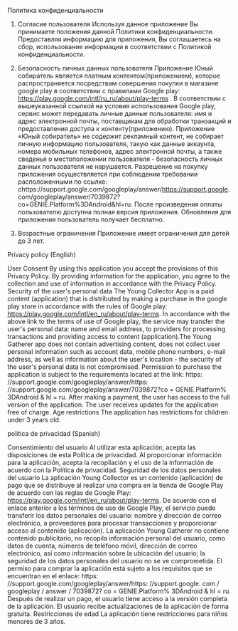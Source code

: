 Политика конфиденциальности 

1. Согласие пользователя
Используя данное приложение Вы принимаете положения данной Политики конфиденциальности. Предоставляя информацию для приложения, Вы соглашаетесь на сбор, использование информации в соответствии с Политикой конфиденциальности.

2. Безопасность личных данных пользователя
Приложение Юный собиратель является платным контентом(приложением), которое распространяется посредствам совершения покупки в магазине google play в соответствии с правилами Google play: https://play.google.com/intl/ru_ru/about/play-terms .
В соответствии с вышеуказанной ссылкой на условия использования Google play, сервис может передавать личные данные пользователя: имя и адрес электронной почты, поставщикам для обработки транзакций и предоставления доступа к контенту(приложению). Приложение «Юный собиратель» не содержит рекламный контент, не собирает личную информацию пользователя, такую как данные аккаунта, номера мобильных телефонов, адрес электронной почты, а также сведенья о местоположении пользователя - безопасность личных данных пользователя не нарушается.
Разрешение на покупку приложения осуществляется при соблюдении требовании расположенными по ссылке: сhttps://support.google.com/googleplay/answer/https://support.google.
com/googleplay/answer/7039872?co=GENIE.Platform%3DAndroid&hl=ru. После произведения оплаты пользователю доступна полная версия приложения. Обновления для приложения пользователь
получает бесплатно.  

  3. Возрастные ограничения
 Приложение имеет ограничения для детей до 3 лет.
 
 Privacy policy (English)

User Consent By using this application you accept the provisions of this Privacy Policy. By providing information for the application, you agree to the collection and use of information in accordance with the Privacy Policy. Security of the user's personal data The Young Collector App is a paid content (application) that is distributed by making a purchase in the google play store in accordance with the rules of Google play: https://play.google.com/intl/en_ru/about/play-terms. In accordance with the above link to the terms of use of Google play, the service may transfer the user's personal data: name and email address, to providers for processing transactions and providing access to content (application).The Young Gatherer app does not contain advertising content, does not collect user personal information such as account data, mobile phone numbers, e-mail address, as well as information about the user's location - the security of the user's personal data is not compromised. Permission to purchase the application is subject to the requirements located at the link: https: //support.google.com/googleplay/answer/https: //support.google.com/googleplay/answer/7039872?co = GENIE.Platform% 3DAndroid & hl = ru. After making a payment, the user has access to the full version of the application. The user receives updates for the application free of charge. Age restrictions The application has restrictions for children under 3 years old.

política de privacidad (Spanish)

Consentimiento del usuario Al utilizar esta aplicación, acepta las disposiciones de esta Política de privacidad. Al proporcionar información para la aplicación, acepta la recopilación y el uso de la información de acuerdo con la Política de privacidad. Seguridad de los datos personales del usuario La aplicación Young Collector es un contenido (aplicación) de pago que se distribuye al realizar una compra en la tienda de Google Play de acuerdo con las reglas de Google Play: https://play.google.com/intl/en_ru/about/play-terms. De acuerdo con el enlace anterior a los términos de uso de Google Play, el servicio puede transferir los datos personales del usuario: nombre y dirección de correo electrónico, a proveedores para procesar transacciones y proporcionar acceso al contenido (aplicación). La aplicación Young Gatherer no contiene contenido publicitario, no recopila información personal del usuario, como datos de cuenta, números de teléfono móvil, dirección de correo electrónico, así como información sobre la ubicación del usuario; la seguridad de los datos personales del usuario no se ve comprometida. El permiso para comprar la aplicación está sujeto a los requisitos que se encuentran en el enlace: https: //support.google.com/googleplay/answer/https: //support.google. com / googleplay / answer / 7039872? co = GENIE.Platform% 3DAndroid & hl = ru. Después de realizar un pago, el usuario tiene acceso a la versión completa de la aplicación. El usuario recibe actualizaciones de la aplicación de forma gratuita. Restricciones de edad La aplicación tiene restricciones para niños menores de 3 años.
